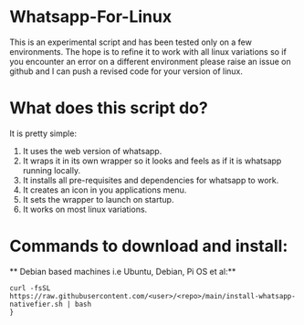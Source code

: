 # Whatsapp-For-Linux

This is an experimental script and has been tested only on a few environments. The hope is to refine it to work with all linux variations so if you encounter an error on a different environment please raise an issue on github and I can push a revised code for your version of linux.

# What does this script do?

It is pretty simple:

1. It uses the web version of whatsapp.
2. It wraps it in its own wrapper so it looks and feels as if it is whatsapp running locally.
3. It installs all pre-requisites and dependencies for whatsapp to work.
4. It creates an icon in you applications menu.
5. It sets the wrapper to launch on startup.
6. It works on most linux variations.

# Commands to download and install:
**
Debian based machines i.e Ubuntu, Debian, Pi OS et al:**

```
curl -fsSL https://raw.githubusercontent.com/<user>/<repo>/main/install-whatsapp-nativefier.sh | bash
}
```
